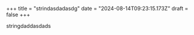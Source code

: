 +++
title = "strindasdadasdg"
date = "2024-08-14T09:23:15.173Z"
draft = false
+++

  stringdaddasdads
        